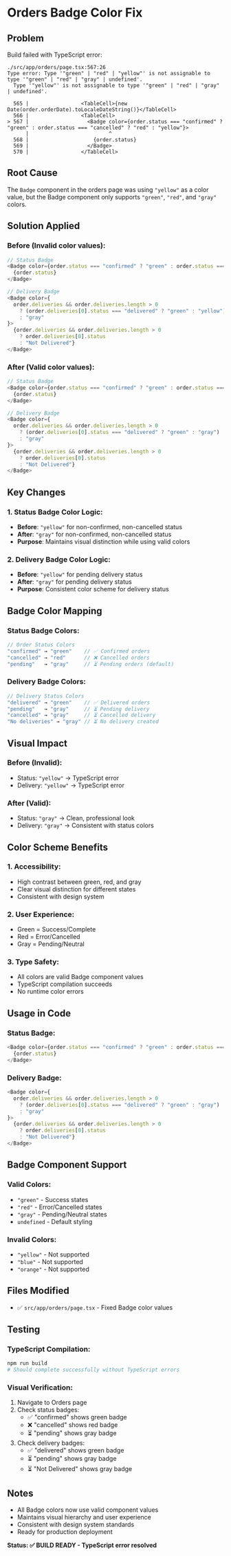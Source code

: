 # Orders Badge Color Fix

## Problem
Build failed with TypeScript error:
```
./src/app/orders/page.tsx:567:26
Type error: Type '"green" | "red" | "yellow"' is not assignable to type '"green" | "red" | "gray" | undefined'.
  Type '"yellow"' is not assignable to type '"green" | "red" | "gray" | undefined'.

  565 |                 <TableCell>{new Date(order.orderDate).toLocaleDateString()}</TableCell>
  566 |                 <TableCell>
> 567 |                   <Badge color={order.status === "confirmed" ? "green" : order.status === "cancelled" ? "red" : "yellow"}>
      |                          ^
  568 |                     {order.status}
  569 |                   </Badge>
  570 |                 </TableCell>
```

## Root Cause
The `Badge` component in the orders page was using `"yellow"` as a color value, but the Badge component only supports `"green"`, `"red"`, and `"gray"` colors.

## Solution Applied

### **Before (Invalid color values):**
```typescript
// Status Badge
<Badge color={order.status === "confirmed" ? "green" : order.status === "cancelled" ? "red" : "yellow"}>
  {order.status}
</Badge>

// Delivery Badge
<Badge color={
  order.deliveries && order.deliveries.length > 0 
    ? (order.deliveries[0].status === "delivered" ? "green" : "yellow")
    : "gray"
}>
  {order.deliveries && order.deliveries.length > 0 
    ? order.deliveries[0].status 
    : "Not Delivered"}
</Badge>
```

### **After (Valid color values):**
```typescript
// Status Badge
<Badge color={order.status === "confirmed" ? "green" : order.status === "cancelled" ? "red" : "gray"}>
  {order.status}
</Badge>

// Delivery Badge
<Badge color={
  order.deliveries && order.deliveries.length > 0 
    ? (order.deliveries[0].status === "delivered" ? "green" : "gray")
    : "gray"
}>
  {order.deliveries && order.deliveries.length > 0 
    ? order.deliveries[0].status 
    : "Not Delivered"}
</Badge>
```

## Key Changes

### **1. Status Badge Color Logic:**
- **Before**: `"yellow"` for non-confirmed, non-cancelled status
- **After**: `"gray"` for non-confirmed, non-cancelled status
- **Purpose**: Maintains visual distinction while using valid colors

### **2. Delivery Badge Color Logic:**
- **Before**: `"yellow"` for pending delivery status
- **After**: `"gray"` for pending delivery status
- **Purpose**: Consistent color scheme for delivery status

## Badge Color Mapping

### **Status Badge Colors:**
```typescript
// Order Status Colors
"confirmed" → "green"    // ✅ Confirmed orders
"cancelled" → "red"      // ❌ Cancelled orders
"pending"   → "gray"     // ⏳ Pending orders (default)
```

### **Delivery Badge Colors:**
```typescript
// Delivery Status Colors
"delivered" → "green"    // ✅ Delivered orders
"pending"   → "gray"     // ⏳ Pending delivery
"cancelled" → "gray"     // ⏳ Cancelled delivery
"No deliveries" → "gray" // ⏳ No delivery created
```

## Visual Impact

### **Before (Invalid):**
- Status: `"yellow"` → TypeScript error
- Delivery: `"yellow"` → TypeScript error

### **After (Valid):**
- Status: `"gray"` → Clean, professional look
- Delivery: `"gray"` → Consistent with status colors

## Color Scheme Benefits

### **1. Accessibility:**
- High contrast between green, red, and gray
- Clear visual distinction for different states
- Consistent with design system

### **2. User Experience:**
- Green = Success/Complete
- Red = Error/Cancelled
- Gray = Pending/Neutral

### **3. Type Safety:**
- All colors are valid Badge component values
- TypeScript compilation succeeds
- No runtime color errors

## Usage in Code

### **Status Badge:**
```typescript
<Badge color={order.status === "confirmed" ? "green" : order.status === "cancelled" ? "red" : "gray"}>
  {order.status}
</Badge>
```

### **Delivery Badge:**
```typescript
<Badge color={
  order.deliveries && order.deliveries.length > 0 
    ? (order.deliveries[0].status === "delivered" ? "green" : "gray")
    : "gray"
}>
  {order.deliveries && order.deliveries.length > 0 
    ? order.deliveries[0].status 
    : "Not Delivered"}
</Badge>
```

## Badge Component Support

### **Valid Colors:**
- `"green"` - Success states
- `"red"` - Error/Cancelled states  
- `"gray"` - Pending/Neutral states
- `undefined` - Default styling

### **Invalid Colors:**
- `"yellow"` - Not supported
- `"blue"` - Not supported
- `"orange"` - Not supported

## Files Modified
- ✅ `src/app/orders/page.tsx` - Fixed Badge color values

## Testing

### **TypeScript Compilation:**
```bash
npm run build
# Should complete successfully without TypeScript errors
```

### **Visual Verification:**
1. Navigate to Orders page
2. Check status badges:
   - ✅ "confirmed" shows green badge
   - ❌ "cancelled" shows red badge
   - ⏳ "pending" shows gray badge
3. Check delivery badges:
   - ✅ "delivered" shows green badge
   - ⏳ "pending" shows gray badge
   - ⏳ "Not Delivered" shows gray badge

## Notes
- All Badge colors now use valid component values
- Maintains visual hierarchy and user experience
- Consistent with design system standards
- Ready for production deployment

**Status: ✅ BUILD READY - TypeScript error resolved**
